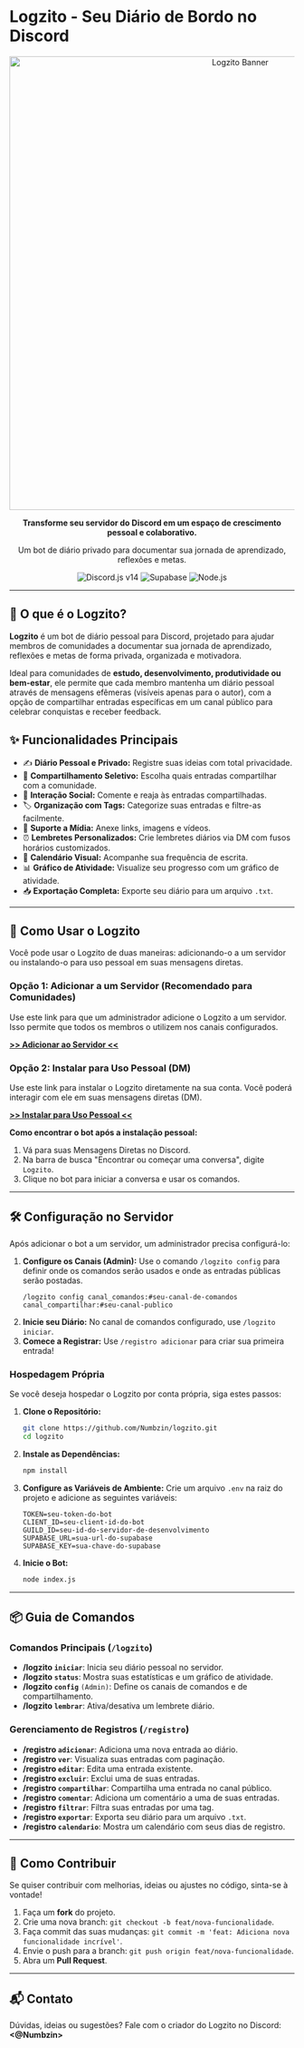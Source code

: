 # Logzito - Seu Diário de Bordo no Discord

<div align="center">
  <img src="https://i.imgur.com/0iHxhnr.gif" alt="Logzito Banner" width="800"/>
  <p><strong>Transforme seu servidor do Discord em um espaço de crescimento pessoal e colaborativo.</strong></p>
  <p>Um bot de diário privado para documentar sua jornada de aprendizado, reflexões e metas.</p>
  
  <p>
    <img src="https://img.shields.io/badge/Discord.js-v14-5865F2?style=for-the-badge&logo=discord&logoColor=white" alt="Discord.js v14"/>
    <img src="https://img.shields.io/badge/Supabase-GREEN?style=for-the-badge&logo=supabase&logoColor=white" alt="Supabase"/>
    <img src="https://img.shields.io/badge/Node.js-339933?style=for-the-badge&logo=nodedotjs&logoColor=white" alt="Node.js"/>
  </p>
</div>

---

## 🚀 O que é o Logzito?

**Logzito** é um bot de diário pessoal para Discord, projetado para ajudar membros de comunidades a documentar sua jornada de aprendizado, reflexões e metas de forma privada, organizada e motivadora.

Ideal para comunidades de **estudo, desenvolvimento, produtividade ou bem-estar**, ele permite que cada membro mantenha um diário pessoal através de mensagens efêmeras (visíveis apenas para o autor), com a opção de compartilhar entradas específicas em um canal público para celebrar conquistas e receber feedback.

## ✨ Funcionalidades Principais

- ✍️ **Diário Pessoal e Privado:** Registre suas ideias com total privacidade.
- 🤝 **Compartilhamento Seletivo:** Escolha quais entradas compartilhar com a comunidade.
- 💬 **Interação Social:** Comente e reaja às entradas compartilhadas.
- 🏷️ **Organização com Tags:** Categorize suas entradas e filtre-as facilmente.
- 🔗 **Suporte a Mídia:** Anexe links, imagens e vídeos.
- ⏰ **Lembretes Personalizados:** Crie lembretes diários via DM com fusos horários customizados.
- 📅 **Calendário Visual:** Acompanhe sua frequência de escrita.
- 📊 **Gráfico de Atividade:** Visualize seu progresso com um gráfico de atividade.
- 📥 **Exportação Completa:** Exporte seu diário para um arquivo `.txt`.

---

## 💌 Como Usar o Logzito

Você pode usar o Logzito de duas maneiras: adicionando-o a um servidor ou instalando-o para uso pessoal em suas mensagens diretas.

### Opção 1: Adicionar a um Servidor (Recomendado para Comunidades)

Use este link para que um administrador adicione o Logzito a um servidor. Isso permite que todos os membros o utilizem nos canais configurados.

[**>> Adicionar ao Servidor <<**](https://discord.com/oauth2/authorize?client_id=1385074445244305418&permissions=379904&integration_type=0&scope=bot+applications.commands)

### Opção 2: Instalar para Uso Pessoal (DM)

Use este link para instalar o Logzito diretamente na sua conta. Você poderá interagir com ele em suas mensagens diretas (DM).

[**>> Instalar para Uso Pessoal <<**](https://discord.com/oauth2/authorize?client_id=1385074445244305418&integration_type=1&scope=applications.commands)

**Como encontrar o bot após a instalação pessoal:**

1. Vá para suas Mensagens Diretas no Discord.
2. Na barra de busca "Encontrar ou começar uma conversa", digite `Logzito`.
3. Clique no bot para iniciar a conversa e usar os comandos.

---

## 🛠️ Configuração no Servidor

Após adicionar o bot a um servidor, um administrador precisa configurá-lo:

1.  **Configure os Canais (Admin):** Use o comando `/logzito config` para definir onde os comandos serão usados e onde as entradas públicas serão postadas.
    ```
    /logzito config canal_comandos:#seu-canal-de-comandos canal_compartilhar:#seu-canal-publico
    ```
2.  **Inicie seu Diário:** No canal de comandos configurado, use `/logzito iniciar`.
3.  **Comece a Registrar:** Use `/registro adicionar` para criar sua primeira entrada!

### Hospedagem Própria

Se você deseja hospedar o Logzito por conta própria, siga estes passos:

1.  **Clone o Repositório:**
    ```bash
    git clone https://github.com/Numbzin/logzito.git
    cd logzito
    ```
2.  **Instale as Dependências:**
    ```bash
    npm install
    ```
3.  **Configure as Variáveis de Ambiente:**
    Crie um arquivo `.env` na raiz do projeto e adicione as seguintes variáveis:
    ```
    TOKEN=seu-token-do-bot
    CLIENT_ID=seu-client-id-do-bot
    GUILD_ID=seu-id-do-servidor-de-desenvolvimento
    SUPABASE_URL=sua-url-do-supabase
    SUPABASE_KEY=sua-chave-do-supabase
    ```
4.  **Inicie o Bot:**
    ```bash
    node index.js
    ```

---

## 📦 Guia de Comandos

### Comandos Principais (`/logzito`)

- **/logzito `iniciar`**: Inicia seu diário pessoal no servidor.
- **/logzito `status`**: Mostra suas estatísticas e um gráfico de atividade.
- **/logzito `config`** `(Admin)`: Define os canais de comandos e de compartilhamento.
- **/logzito `lembrar`**: Ativa/desativa um lembrete diário.

### Gerenciamento de Registros (`/registro`)

- **/registro `adicionar`**: Adiciona uma nova entrada ao diário.
- **/registro `ver`**: Visualiza suas entradas com paginação.
- **/registro `editar`**: Edita uma entrada existente.
- **/registro `excluir`**: Exclui uma de suas entradas.
- **/registro `compartilhar`**: Compartilha uma entrada no canal público.
- **/registro `comentar`**: Adiciona um comentário a uma de suas entradas.
- **/registro `filtrar`**: Filtra suas entradas por uma tag.
- **/registro `exportar`**: Exporta seu diário para um arquivo `.txt`.
- **/registro `calendario`**: Mostra um calendário com seus dias de registro.

---

## 🙌 Como Contribuir

Se quiser contribuir com melhorias, ideias ou ajustes no código, sinta-se à vontade!

1.  Faça um **fork** do projeto.
2.  Crie uma nova branch: `git checkout -b feat/nova-funcionalidade`.
3.  Faça commit das suas mudanças: `git commit -m 'feat: Adiciona nova funcionalidade incrível'`.
4.  Envie o push para a branch: `git push origin feat/nova-funcionalidade`.
5.  Abra um **Pull Request**.

---

## 📬 Contato

Dúvidas, ideias ou sugestões? Fale com o criador do Logzito no Discord: **<@Numbzin>**
